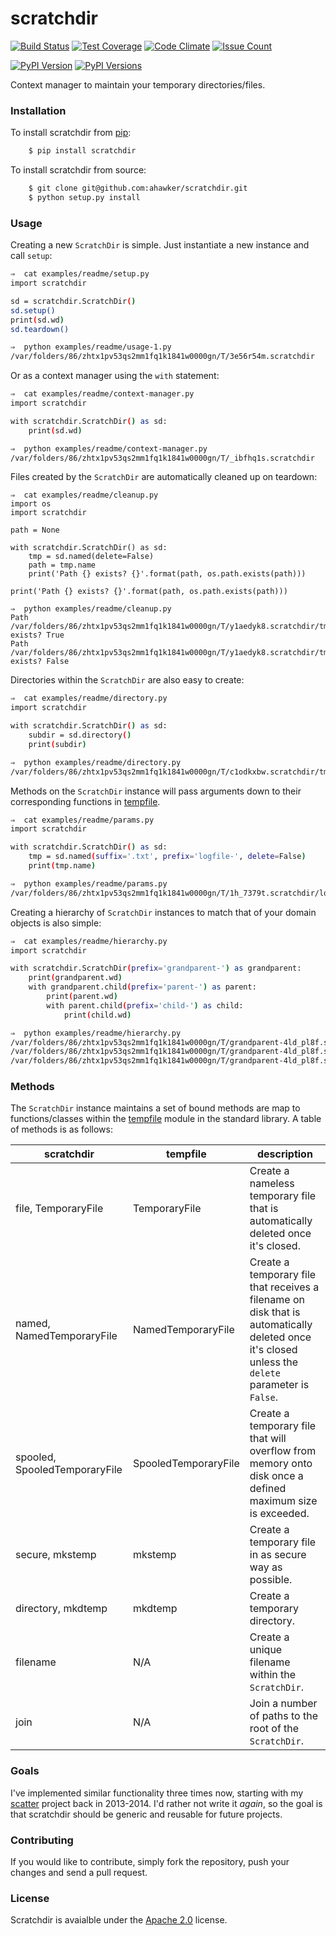 # scratchdir

[![Build Status](https://travis-ci.org/ahawker/scratchdir.svg?branch=master)](https://travis-ci.org/ahawker/scratchdir)
[![Test Coverage](https://codeclimate.com/github/ahawker/scratchdir/badges/coverage.svg)](https://codeclimate.com/github/ahawker/scratchdir/coverage)
[![Code Climate](https://codeclimate.com/github/ahawker/scratchdir/badges/gpa.svg)](https://codeclimate.com/github/ahawker/scratchdir)
[![Issue Count](https://codeclimate.com/github/ahawker/scratchdir/badges/issue_count.svg)](https://codeclimate.com/github/ahawker/scratchdir)

[![PyPI Version](https://badge.fury.io/py/scratchdir.svg)](https://badge.fury.io/py/scratchdir)
[![PyPI Versions](https://img.shields.io/pypi/pyversions/scratchdir.svg)](https://pypi.python.org/pypi/scratchdir)

Context manager to maintain your temporary directories/files.

### Installation
To install scratchdir from [pip](https://pypi.python.org/pypi/pip):
```bash
    $ pip install scratchdir
```

To install scratchdir from source:
```bash
    $ git clone git@github.com:ahawker/scratchdir.git
    $ python setup.py install
```

### Usage

Creating a new `ScratchDir` is simple. Just instantiate a new instance and call `setup`:
```bash
⇒  cat examples/readme/setup.py
import scratchdir

sd = scratchdir.ScratchDir()
sd.setup()
print(sd.wd)
sd.teardown()

⇒  python examples/readme/usage-1.py
/var/folders/86/zhtx1pv53qs2mm1fq1k1841w0000gn/T/3e56r54m.scratchdir
```

Or as a context manager using the `with` statement:
```bash
⇒  cat examples/readme/context-manager.py
import scratchdir

with scratchdir.ScratchDir() as sd:
    print(sd.wd)

⇒  python examples/readme/context-manager.py
/var/folders/86/zhtx1pv53qs2mm1fq1k1841w0000gn/T/_ibfhq1s.scratchdir
```

Files created by the `ScratchDir` are automatically cleaned up on teardown:
```
⇒  cat examples/readme/cleanup.py
import os
import scratchdir

path = None

with scratchdir.ScratchDir() as sd:
    tmp = sd.named(delete=False)
    path = tmp.name
    print('Path {} exists? {}'.format(path, os.path.exists(path)))

print('Path {} exists? {}'.format(path, os.path.exists(path)))

⇒  python examples/readme/cleanup.py
Path /var/folders/86/zhtx1pv53qs2mm1fq1k1841w0000gn/T/y1aedyk8.scratchdir/tmp7m79rev1 exists? True
Path /var/folders/86/zhtx1pv53qs2mm1fq1k1841w0000gn/T/y1aedyk8.scratchdir/tmp7m79rev1 exists? False
```

Directories within the `ScratchDir` are also easy to create:

```bash
⇒  cat examples/readme/directory.py
import scratchdir

with scratchdir.ScratchDir() as sd:
    subdir = sd.directory()
    print(subdir)

⇒  python examples/readme/directory.py
/var/folders/86/zhtx1pv53qs2mm1fq1k1841w0000gn/T/c1odkxbw.scratchdir/tmpcyeqjk1v
```

Methods on the `ScratchDir` instance will pass arguments down to their corresponding functions in [tempfile](https://docs.python.org/3.6/library/tempfile.html#module-tempfile).

```bash
⇒  cat examples/readme/params.py
import scratchdir

with scratchdir.ScratchDir() as sd:
    tmp = sd.named(suffix='.txt', prefix='logfile-', delete=False)
    print(tmp.name)

⇒  python examples/readme/params.py
/var/folders/86/zhtx1pv53qs2mm1fq1k1841w0000gn/T/1h_7379t.scratchdir/logfile-z1gq195q.txt
```

Creating a hierarchy of `ScratchDir` instances to match that of your domain objects is also simple:

```bash
⇒  cat examples/readme/hierarchy.py
import scratchdir

with scratchdir.ScratchDir(prefix='grandparent-') as grandparent:
    print(grandparent.wd)
    with grandparent.child(prefix='parent-') as parent:
        print(parent.wd)
        with parent.child(prefix='child-') as child:
            print(child.wd)

⇒  python examples/readme/hierarchy.py
/var/folders/86/zhtx1pv53qs2mm1fq1k1841w0000gn/T/grandparent-4ld_pl8f.scratchdir
/var/folders/86/zhtx1pv53qs2mm1fq1k1841w0000gn/T/grandparent-4ld_pl8f.scratchdir/parent-s6y_gmxg.scratchdir
/var/folders/86/zhtx1pv53qs2mm1fq1k1841w0000gn/T/grandparent-4ld_pl8f.scratchdir/parent-s6y_gmxg.scratchdir/child-28k2hpdk.scratchdir
```

### Methods
The `ScratchDir` instance maintains a set of bound methods are map to functions/classes within the [tempfile](https://docs.python.org/3.6/library/tempfile.html#module-tempfile)
module in the standard library. A table of methods is as follows:

| scratchdir | tempfile | description
| --- | --- | --- |
| file, TemporaryFile | TemporaryFile | Create a nameless temporary file that is automatically deleted once it's closed.
| named, NamedTemporaryFile | NamedTemporaryFile | Create a temporary file that receives a filename on disk that is automatically deleted once it's closed unless the `delete` parameter is `False`.
| spooled, SpooledTemporaryFile | SpooledTemporaryFile | Create a temporary file that will overflow from memory onto disk once a defined maximum size is exceeded.
| secure, mkstemp | mkstemp | Create a temporary file in as secure way as possible.
| directory, mkdtemp | mkdtemp | Create a temporary directory.
| filename | N/A | Create a unique filename within the `ScratchDir`.
| join | N/A | Join a number of paths to the root of the `ScratchDir`.

### Goals
I've implemented similar functionality three times now, starting with my [scatter](https://github.com/ahawker/scatter) project back in 2013-2014.
I'd rather not write it _again_, so the goal is that scratchdir should be generic and reusable for future projects.

### Contributing
If you would like to contribute, simply fork the repository, push your changes and send a pull request.

### License
Scratchdir is avaialble under the [Apache 2.0](LICENSE) license.
